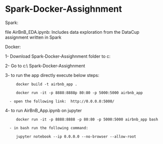 # Spark-Docker-Assighnment

Spark:

   file AirBnB_EDA.ipynb: Includes data exploration from the DataCup assignment written in Spark      

Docker:

   1- Download  Spark-Docker-Assighnment folder to c:
   
   2- Go to c:\ Spark-Docker-Assighnment
   
   3- to run the app directly execute below steps:
      
         docker build -t airbnb_app .
            
         docker run -it -p 8888:8888p 80:80 -p 5000:5000 airbnb_app 

      - open the following link:  http://0.0.0.0:5000/ 
       
   4- to run AirBnB_App.ipynb on jupyter
   
         docker run -it -p 8888:8888 -p 80:80 -p 5000:5000 airbnb_app bash
         
      - in bash run the following command:
       
         jupyter notebook --ip 0.0.0.0 --no-browser --allow-root

